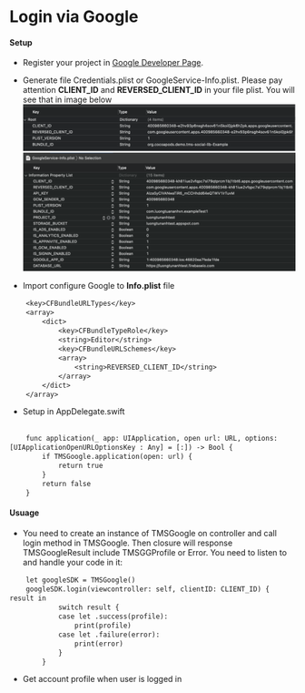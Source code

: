 # Login via Google

#### Setup
- Register your project in [Google Developer Page](https://developers.google.com/).
- Generate file Credentials.plist or GoogleService-Info.plist. Please pay attention **CLIENT_ID** and **REVERSED_CLIENT_ID** in your file plist. You will see that in image below
  ![image info](/README/asset/credentials.png)
  ![image info](/README/asset/googleservice-info.png)
  
- Import configure Google to **Info.plist** file 
```
	<key>CFBundleURLTypes</key>
	<array>
		<dict>
			<key>CFBundleTypeRole</key>
			<string>Editor</string>
			<key>CFBundleURLSchemes</key>
			<array>
				<string>REVERSED_CLIENT_ID</string>
			</array>
		</dict>
	</array>
```
- Setup in AppDelegate.swift
```
  
    func application(_ app: UIApplication, open url: URL, options: [UIApplicationOpenURLOptionsKey : Any] = [:]) -> Bool {
    	if TMSGoogle.application(open: url) {
            return true
        }
        return false 
    }
```

#### Usuage
- You need to create an instance of TMSGoogle on controller and call login method in TMSGoogle. Then closure will response TMSGoogleResult include TMSGGProfile or Error. You need to listen to and handle your code in it:
```
    let googleSDK = TMSGoogle()
    googleSDK.login(viewcontroller: self, clientID: CLIENT_ID) { result in
            switch result {
            case let .success(profile):
                print(profile)
            case let .failure(error):
                print(error)
            }
        }
```
- Get account profile when user is logged in 
